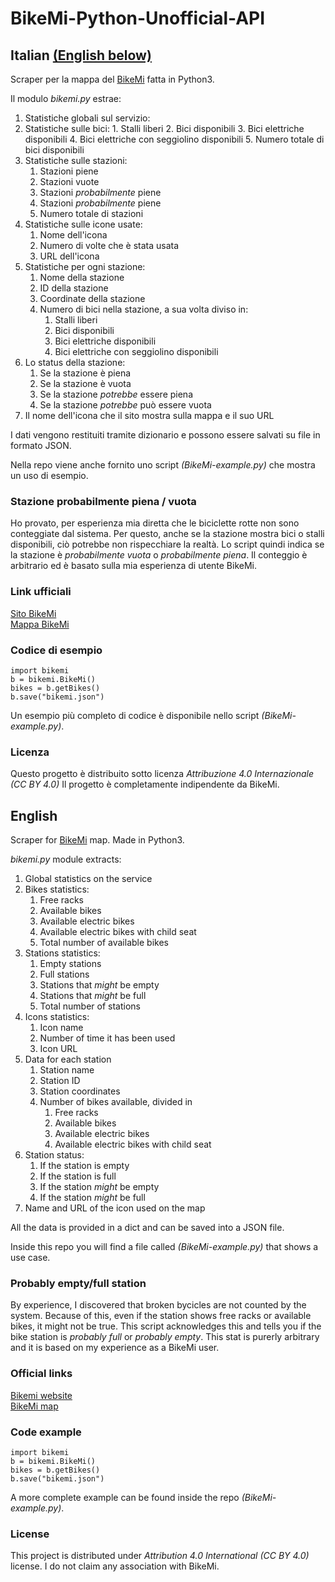 # BikeMi-Python-Unofficial-API

## Italian [(English below)](#english)
Scraper per la mappa del [BikeMi](https://www.bikemi.com/it/mappa-stazioni.aspx) fatta in Python3.

Il modulo *bikemi.py* estrae:
1. Statistiche globali sul servizio:
  1. Statistiche sulle bici:
    1. Stalli liberi
    2. Bici disponibili
    3. Bici elettriche disponibili
    4. Bici elettriche con seggiolino disponibili
    5. Numero totale di bici disponibili
  2. Statistiche sulle stazioni:
      1. Stazioni piene
      2. Stazioni vuote
      3. Stazioni *probabilmente* piene
      4. Stazioni *probabilmente* piene
      5. Numero totale di stazioni
  3. Statistiche sulle icone usate:
      1. Nome dell'icona
      2. Numero di volte che è stata usata
      3. URL dell'icona
2. Statistiche per ogni stazione:
    1. Nome della stazione
    2. ID della stazione
    3. Coordinate della stazione
    4. Numero di bici nella stazione, a sua volta diviso in:
        1. Stalli liberi
        2. Bici disponibili
        3. Bici elettriche disponibili
        4. Bici elettriche con seggiolino disponibili
  5. Lo status della stazione:
      1. Se la stazione è piena
      2. Se la stazione è vuota
      3. Se la stazione *potrebbe* essere piena
      4. Se la stazione *potrebbe* può essere vuota
  6. Il nome dell'icona che il sito mostra sulla mappa e il suo URL

I dati vengono restituiti tramite dizionario e possono essere salvati su file in formato JSON.

Nella repo viene anche fornito uno script *(BikeMi-example.py)* che mostra un uso di esempio.

### Stazione probabilmente piena / vuota
Ho provato, per esperienza mia diretta che le biciclette rotte non sono conteggiate dal sistema. Per questo, anche se la stazione mostra bici o stalli disponibili, ciò potrebbe non rispecchiare la realtà.
Lo script quindi indica se la stazione è *probabilmente vuota* o *probabilmente piena*. Il conteggio è arbitrario ed è basato sulla mia esperienza di utente BikeMi.

### Link ufficiali
[Sito BikeMi](https://www.bikemi.com/)  
[Mappa BikeMi](https://www.bikemi.com/it/mappa-stazioni.aspx)

### Codice di esempio

    import bikemi
    b = bikemi.BikeMi()
    bikes = b.getBikes()
    b.save("bikemi.json")

Un esempio più completo di codice è disponibile nello script *(BikeMi-example.py)*.

### Licenza
Questo progetto è distribuito sotto licenza *Attribuzione 4.0 Internazionale (CC BY 4.0)*
Il progetto è completamente indipendente da BikeMi.

## English
Scraper for [BikeMi](https://www.bikemi.com/it/mappa-stazioni.aspx) map. Made in Python3.

*bikemi.py* module extracts:
1. Global statistics on the service
  1. Bikes statistics:
      1. Free racks
      2. Available bikes
      3. Available electric bikes
      4. Available electric bikes with child seat
      5. Total number of available bikes
  2. Stations statistics:
      1. Empty stations
      2. Full stations
      3. Stations that *might* be empty
      4. Stations that *might* be full
      5. Total number of stations
  3. Icons statistics:
      1. Icon name
      2. Number of time it has been used
      3. Icon URL
2. Data for each station
    1. Station name
    2. Station ID
    3. Station coordinates
    4. Number of bikes available, divided in
        1. Free racks
        2. Available bikes
        3. Available electric bikes
        4. Available electric bikes with child seat
  5. Station status:
      1. If the station is empty
      2. If the station is full
      3. If the station *might* be empty
      4. If the station *might* be full
  6. Name and URL of the icon used on the map

All the data is provided in a dict and can be saved into a JSON file.

Inside this repo you will find a file called *(BikeMi-example.py)* that shows a use case.

### Probably empty/full station
By experience, I discovered that broken bycicles are not counted by the system. Because of this, even if the station shows free racks or available bikes, it might not be true.
This script acknowledges this and tells you if the bike station is *probably full* or *probably empty*. This stat is purerly arbitrary and it is based on my experience as a BikeMi user.

### Official links
[Bikemi website](https://www.bikemi.com/en/homepage.aspx)  
[BikeMi map](https://www.bikemi.com/en/stations-map.aspx)


### Code example

    import bikemi
    b = bikemi.BikeMi()
    bikes = b.getBikes()
    b.save("bikemi.json")

A more complete example can be found inside the repo *(BikeMi-example.py)*.

### License
This project is distributed under *Attribution 4.0 International (CC BY 4.0)* license.
I do not claim any association with BikeMi.
